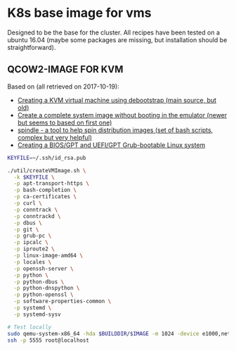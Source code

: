 # K8s base image for vms

Designed to be the base for the cluster. All recipes have been tested on a ubuntu 16.04 (maybe some packages are missing, but installation should be straightforward).

## QCOW2-IMAGE FOR KVM

Based on (all retrieved on 2017-10-19):
* [Creating a KVM virtual machine using debootstrap (main source, but old)](http://diogogomes.com/2012/07/13/debootstrap-kvm-image/index.html)
* [Create a complete system image without booting in the emulator (newer but seems to based on first one)](http://tic-le-polard.blogspot.de/2015/04/qemu-create-complete-system-image.html)
* [spindle - a tool to help spin distribution images (set of bash scripts, complex but very helpful)](https://github.com/asb/spindle)
* [Creating a BIOS/GPT and UEFI/GPT Grub-bootable Linux system](https://blog.heckel.xyz/2017/05/28/creating-a-bios-gpt-and-uefi-gpt-grub-bootable-linux-system/)

```bash
KEYFILE=~/.ssh/id_rsa.pub

./util/createVMImage.sh \
  -k $KEYFILE \
  -p apt-transport-https \
  -p bash-completion \
  -p ca-certificates \
  -p curl \
  -p conntrack \
  -p conntrackd \
  -p dbus \
  -p git \
  -p grub-pc \
  -p ipcalc \
  -p iproute2 \
  -p linux-image-amd64 \
  -p locales \
  -p openssh-server \
  -p python \
  -p python-dbus \
  -p python-dnspython \
  -p python-openssl \
  -p software-properties-common \
  -p systemd \
  -p systemd-sysv

# Test locally
sudo qemu-system-x86_64 -hda $BUILDDIR/$IMAGE -m 1024 -device e1000,netdev=user.0 -netdev user,id=user.0,hostfwd=tcp::5555-:22
ssh -p 5555 root@localhost
```
